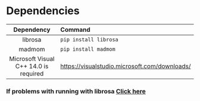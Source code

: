 # Dependencies
| Dependency  | Command |
| :-----------: | :------- |
| librosa | `pip install librosa`  |
| madmom | `pip install madmom`  |
| Microsoft Visual C++ 14.0 is required |  https://visualstudio.microsoft.com/downloads/ |

### If problems with running with librosa [Click here](https://github.com/oowais/Audio-Comparison/blob/master/README.md#problems-with-importing-librosa)
